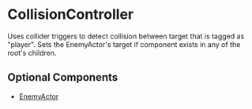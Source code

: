 # CollisionController

Uses collider triggers to detect collision between target that is tagged as "player". Sets the EnemyActor's target if component exists in any of the root's children.

## Optional Components

- [EnemyActor](EnemyActor.md)
